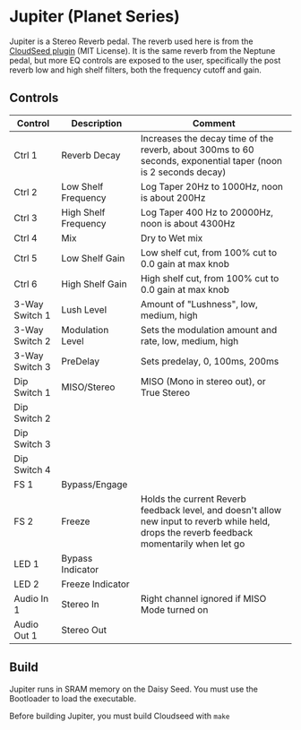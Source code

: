 # Jupiter (Planet Series)

Jupiter is a Stereo Reverb pedal. The reverb used here is from the [CloudSeed plugin](https://github.com/ValdemarOrn/CloudSeed) (MIT License). It is the same reverb from the Neptune pedal, 
but more EQ controls are exposed to the user, specifically the post reverb low and high shelf filters, both the frequency cutoff and gain.

## Controls

| Control | Description | Comment |
| --- | --- | --- |
| Ctrl 1 | Reverb Decay | Increases the decay time of the reverb, about 300ms to 60 seconds, exponential taper (noon is 2 seconds decay) |
| Ctrl 2 | Low Shelf Frequency  | Log Taper 20Hz to 1000Hz, noon is about 200Hz |
| Ctrl 3 | High Shelf Frequency  | Log Taper 400 Hz to 20000Hz, noon is about 4300Hz |
| Ctrl 4 | Mix | Dry to Wet mix |
| Ctrl 5 | Low Shelf Gain | Low shelf cut, from 100% cut to 0.0 gain at max knob  |
| Ctrl 6 | High Shelf Gain | High shelf cut, from 100% cut to 0.0 gain at max knob |
| 3-Way Switch 1 | Lush Level | Amount of "Lushness", low, medium, high |
| 3-Way Switch 2 | Modulation Level  |  Sets the modulation amount and rate, low, medium, high  |
| 3-Way Switch 3 | PreDelay | Sets predelay, 0, 100ms, 200ms | 
| Dip Switch 1 | MISO/Stereo | MISO (Mono in stereo out), or True Stereo |
| Dip Switch 2 |  |  |
| Dip Switch 3 |  |  |
| Dip Switch 4 |  |  |
| FS 1 | Bypass/Engage |  |
| FS 2 | Freeze | Holds the current Reverb feedback level, and doesn't allow new input to reverb while held, drops the reverb feedback momentarily when let go |
| LED 1 | Bypass Indicator |  |
| LED 2 | Freeze Indicator | |
| Audio In 1 | Stereo In | Right channel ignored if MISO Mode turned on |
| Audio Out 1 | Stereo Out  |  |


## Build

Jupiter runs in SRAM memory on the Daisy Seed. You must use the Bootloader to load the executable.

Before building Jupiter, you must build Cloudseed with ```make```